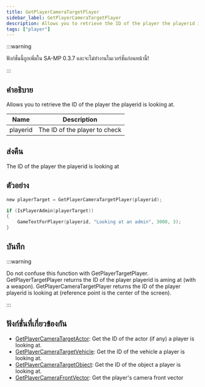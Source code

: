 ```yaml
---
title: GetPlayerCameraTargetPlayer
sidebar_label: GetPlayerCameraTargetPlayer
description: Allows you to retrieve the ID of the player the playerid is looking at.
tags: ["player"]
---
```


:::warning

ฟังก์ชั่นนี้ถูกเพิ่มใน SA-MP 0.3.7 และจะไม่ทำงานในเวอร์ชั่นก่อนหน้านี้!

:::

## คำอธิบาย

Allows you to retrieve the ID of the player the playerid is looking at.

| Name     | Description                   |
| -------- | ----------------------------- |
| playerid | The ID of the player to check |

## ส่งคืน

The ID of the player the playerid is looking at

## ตัวอย่าง

```c
new playerTarget = GetPlayerCameraTargetPlayer(playerid);

if (IsPlayerAdmin(playerTarget))
{
    GameTextForPlayer(playerid, "Looking at an admin", 3000, 3);
}
```

## บันทึก

:::warning

Do not confuse this function with GetPlayerTargetPlayer. GetPlayerTargetPlayer returns the ID of the player playerid is aming at (with a weapon). GetPlayerCameraTargetPlayer returns the ID of the player playerid is looking at (reference point is the center of the screen).

:::

## ฟังก์ชั่นที่เกี่ยวข้องกัน

- [GetPlayerCameraTargetActor](GetPlayerCameraTargetActor): Get the ID of the actor (if any) a player is looking at.
- [GetPlayerCameraTargetVehicle](GetPlayerCameraTargetVehicle): Get the ID of the vehicle a player is looking at.
- [GetPlayerCameraTargetObject](GetplayerCameraTargetObject): Get the ID of the object a player is looking at.
- [GetPlayerCameraFrontVector](GetPlayercameraFrontVector): Get the player's camera front vector
